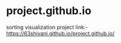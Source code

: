 # project.github.io
sorting visualization
project link:- https://63shivani.github.io/project.github.io/
